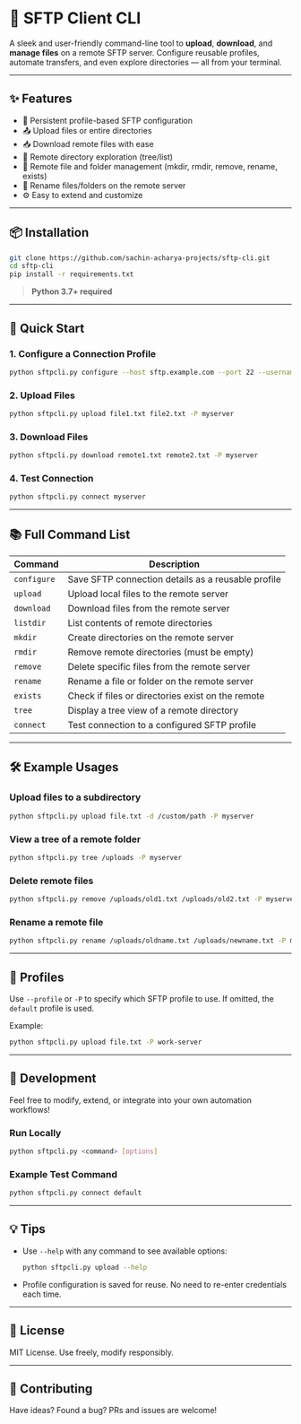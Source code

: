 # 🚀 SFTP Client CLI

A sleek and user-friendly command-line tool to **upload**, **download**, and **manage files** on a remote SFTP server. Configure reusable profiles, automate transfers, and even explore directories — all from your terminal.

---

## ✨ Features

-   🔐 Persistent profile-based SFTP configuration
-   📤 Upload files or entire directories
-   📥 Download remote files with ease
-   📂 Remote directory exploration (tree/list)
-   🧱 Remote file and folder management (mkdir, rmdir, remove, rename, exists)
-   🔄 Rename files/folders on the remote server
-   ⚙️ Easy to extend and customize

---

## 📦 Installation

```bash
git clone https://github.com/sachin-acharya-projects/sftp-cli.git
cd sftp-cli
pip install -r requirements.txt
```

> **Python 3.7+ required**

---

## 🚀 Quick Start

### 1. Configure a Connection Profile

```bash
python sftpcli.py configure --host sftp.example.com --port 22 --username user --password pass --upload_dir /uploads --profile myserver
```

### 2. Upload Files

```bash
python sftpcli.py upload file1.txt file2.txt -P myserver
```

### 3. Download Files

```bash
python sftpcli.py download remote1.txt remote2.txt -P myserver
```

### 4. Test Connection

```bash
python sftpcli.py connect myserver
```

---

## 📚 Full Command List

| Command     | Description                                        |
| ----------- | -------------------------------------------------- |
| `configure` | Save SFTP connection details as a reusable profile |
| `upload`    | Upload local files to the remote server            |
| `download`  | Download files from the remote server              |
| `listdir`   | List contents of remote directories                |
| `mkdir`     | Create directories on the remote server            |
| `rmdir`     | Remove remote directories (must be empty)          |
| `remove`    | Delete specific files from the remote server       |
| `rename`    | Rename a file or folder on the remote server       |
| `exists`    | Check if files or directories exist on the remote  |
| `tree`      | Display a tree view of a remote directory          |
| `connect`   | Test connection to a configured SFTP profile       |

---

## 🛠️ Example Usages

### Upload files to a subdirectory

```bash
python sftpcli.py upload file.txt -d /custom/path -P myserver
```

### View a tree of a remote folder

```bash
python sftpcli.py tree /uploads -P myserver
```

### Delete remote files

```bash
python sftpcli.py remove /uploads/old1.txt /uploads/old2.txt -P myserver
```

### Rename a remote file

```bash
python sftpcli.py rename /uploads/oldname.txt /uploads/newname.txt -P myserver
```

---

## 📁 Profiles

Use `--profile` or `-P` to specify which SFTP profile to use. If omitted, the `default` profile is used.

Example:

```bash
python sftpcli.py upload file.txt -P work-server
```

---

## 🧪 Development

Feel free to modify, extend, or integrate into your own automation workflows!

### Run Locally

```bash
python sftpcli.py <command> [options]
```

### Example Test Command

```bash
python sftpcli.py connect default
```

---

## 💡 Tips

-   Use `--help` with any command to see available options:

    ```bash
    python sftpcli.py upload --help
    ```

-   Profile configuration is saved for reuse. No need to re-enter credentials each time.

---

## 📜 License

MIT License. Use freely, modify responsibly.

---

## 🤝 Contributing

Have ideas? Found a bug? PRs and issues are welcome!

